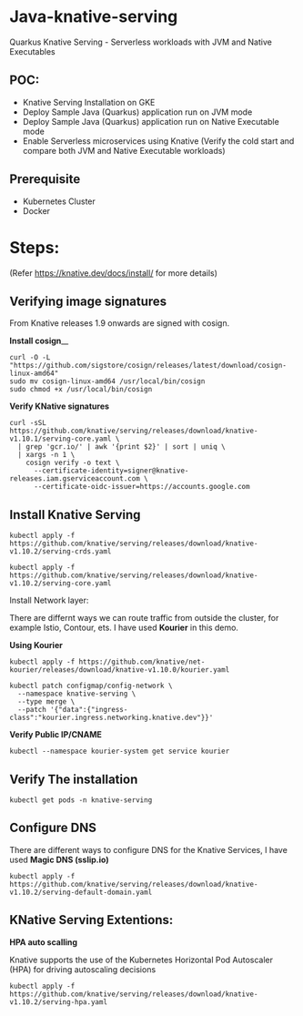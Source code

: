 # Java-knative-serving
Quarkus Knative Serving - Serverless workloads with JVM and Native Executables

## POC:
* Knative Serving Installation on GKE
* Deploy Sample Java (Quarkus) application run on JVM mode
* Deploy Sample Java (Quarkus) application run on Native Executable mode
* Enable Serverless microservices using Knative (Verify the cold start and compare both JVM and Native Executable workloads)

## Prerequisite

* Kubernetes Cluster
* Docker

# Steps:

(Refer https://knative.dev/docs/install/ for more details)

## Verifying image signatures

From Knative releases 1.9 onwards are signed with cosign.

**Install cosign**__

```
curl -O -L "https://github.com/sigstore/cosign/releases/latest/download/cosign-linux-amd64"
sudo mv cosign-linux-amd64 /usr/local/bin/cosign
sudo chmod +x /usr/local/bin/cosign
```

**Verify KNative signatures**

```
curl -sSL https://github.com/knative/serving/releases/download/knative-v1.10.1/serving-core.yaml \
  | grep 'gcr.io/' | awk '{print $2}' | sort | uniq \
  | xargs -n 1 \
    cosign verify -o text \
      --certificate-identity=signer@knative-releases.iam.gserviceaccount.com \
      --certificate-oidc-issuer=https://accounts.google.com
```

## Install Knative Serving

```
kubectl apply -f https://github.com/knative/serving/releases/download/knative-v1.10.2/serving-crds.yaml

kubectl apply -f https://github.com/knative/serving/releases/download/knative-v1.10.2/serving-core.yaml

```

Install Network layer:

There are differnt ways we can route traffic from outside the cluster, for example Istio, Contour, ets. I have used **Kourier** in this demo. 

**Using Kourier**

```
kubectl apply -f https://github.com/knative/net-kourier/releases/download/knative-v1.10.0/kourier.yaml

kubectl patch configmap/config-network \
  --namespace knative-serving \
  --type merge \
  --patch '{"data":{"ingress-class":"kourier.ingress.networking.knative.dev"}}'

```

**Verify Public IP/CNAME**

```
kubectl --namespace kourier-system get service kourier

```

## Verify The installation

```
kubectl get pods -n knative-serving

```

## Configure DNS

There are different ways to configure DNS for the Knative Services, I have used **Magic DNS (sslip.io)**

```
kubectl apply -f https://github.com/knative/serving/releases/download/knative-v1.10.2/serving-default-domain.yaml

```

## KNative Serving Extentions:

**HPA auto scalling**

Knative supports the use of the Kubernetes Horizontal Pod Autoscaler (HPA) for driving autoscaling decisions

```
kubectl apply -f https://github.com/knative/serving/releases/download/knative-v1.10.2/serving-hpa.yaml

```

